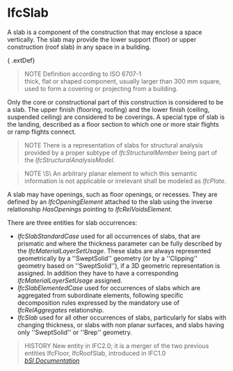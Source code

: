 IfcSlab
=======
A slab is a component of the construction that may enclose a space vertically.
The slab may provide the lower support (floor) or upper construction (roof
slab) in any space in a building.  
  
{ .extDef}  
> NOTE  Definition according to ISO 6707-1  
> thick, flat or shaped component, usually larger than 300 mm square, used to
> form a covering or projecting from a building.  
  
Only the core or constructional part of this construction is considered to be
a slab. The upper finish (flooring, roofing) and the lower finish (ceiling,
suspended ceiling) are considered to be coverings. A special type of slab is
the landing, described as a floor section to which one or more stair flights
or ramp flights connect.  
  
> NOTE  There is a representation of slabs for structural analysis provided by
> a proper subtype of _IfcStructuralMember_ being part of the
> _IfcStructuralAnalysisModel_.  
  
> NOTE \S\ An arbitrary planar element to which this semantic information is
> not applicable or irrelevant shall be modeled as _IfcPlate_.  
  
A slab may have openings, such as floor openings, or recesses. They are
defined by an _IfcOpeningElement_ attached to the slab using the inverse
relationship _HasOpenings_ pointing to _IfcRelVoidsElement_.  
  
There are three entities for slab occurrences:  
  
* _IfcSlabStandardCase_ used for all occurrences of slabs, that are prismatic and where the thickness parameter can be fully described by the _IfcMaterialLayerSetUsage_. These slabs are always represented geometrically by a ''SweptSolid'' geometry (or by a ''Clipping'' geometry based on ''SweptSolid''), if a 3D geometric representation is assigned. In addition they have to have a corresponding _IfcMaterialLayerSetUsage_ assigned.  
* _IfcSlabElementedCase_ used for occurrences of slabs which are aggregated from subordinate elements, following specific decomposition rules expressed by the mandatory use of _IfcRelAggregates_ relationship.  
* _IfcSlab_ used for all other occurrences of slabs, particularly for slabs with changing thickness, or slabs with non planar surfaces, and slabs having only ''SweptSolid'' or ''Brep'' geometry.  
  
> HISTORY  New entity in IFC2.0; it is a merger of the two previous entities
> IfcFloor, IfcRoofSlab, introduced in IFC1.0  
[ _bSI
Documentation_](https://standards.buildingsmart.org/IFC/DEV/IFC4_2/FINAL/HTML/schema/ifcsharedbldgelements/lexical/ifcslab.htm)


